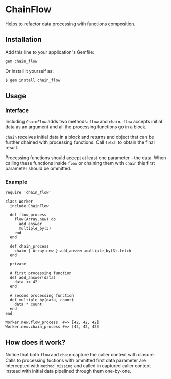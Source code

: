 # ChainFlow

Helps to refactor data processing with functions composition.

## Installation

Add this line to your application's Gemfile:

    gem chain_flow

Or install it yourself as:

    $ gem install chain_flow

## Usage

### Interface

Including `ChainFlow` adds two methods: `flow` and `chain`.
`flow` accepts initial data as an argument and all the processing functions go in a block.

`chain` receives initial data in a block and returns and object that can be further chained with processing functions. Call `fetch` to obtain the final result.

Processing functions should accept at least one parameter - the data. When calling these functions inside `flow` or chaining them with `chain` this first parameter should be ommitted.

### Example

    require 'chain_flow'

    class Worker
      include ChainFlow

      def flow_process
        flow(Array.new) do
          add_answer
          multiple_by(3)
        end
      end

      def chain_process
        chain { Array.new }.add_answer.multiple_by(3).fetch
      end

      private

      # first processing function
      def add_answer(data)
        data << 42
      end

      # second processing function
      def multiple_by(data, count)
        data * count
      end
    end

    Worker.new.flow_process  #=> [42, 42, 42]
    Worker.new.chain_process #=> [42, 42, 42]

## How does it work?
Notice that both `flow` and `chain` capture the caller context with closure. Calls to processing fuctions with ommitted first data parameter are intercepted with `method_missing` and called in captured caller context instead with initial data pipelined through them one-by-one.
